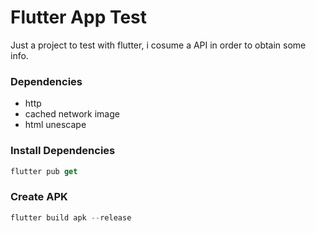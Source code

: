 # Flutter App Test

Just a project to test with flutter, i cosume a API in order to obtain some info.

### Dependencies

- http
- cached network image
- html unescape

### Install Dependencies

```dart 
flutter pub get
```

### Create APK

```dart 
flutter build apk --release
```
